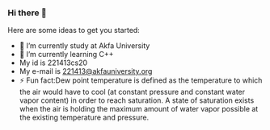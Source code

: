 ### Hi there 👋
Here are some ideas to get you started:

- 🔭 I’m currently study at Akfa University
- 🌱 I’m currently learning C++
-   My id is 221413cs20
-   My e-mail is 221413@akfauniversity.org
- ⚡ Fun fact:Dew point temperature is defined as the temperature to which the air would have to cool (at constant pressure and constant water vapor content) in order to reach saturation. A state of saturation exists when the air is holding the maximum amount of water vapor possible at the existing temperature and pressure.
<!--
**221413cs20/221413cs20** is a ✨ _special_ ✨ repository because its `README.md` (this file) appears on your GitHub profile.

